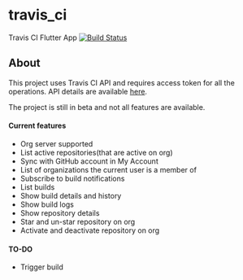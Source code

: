 # travis_ci

Travis CI Flutter App [![Build Status](https://travis-ci.org/Flutter-OpenHub/travis_ci.svg?branch=master)](https://travis-ci.org/Flutter-OpenHub/travis_ci)

## About

This project uses Travis CI API and requires access token for all the operations. API details are available [here](https://developer.travis-ci.com).

The project is still in beta and not all features are available.

#### Current features

- Org server supported
- List active repositories(that are active on org)
- Sync with GitHub account in My Account
- List of organizations the current user is a member of
- Subscribe to build notifications
- List builds
- Show build details and history
- Show build logs
- Show repository details
- Star and un-star repository on org
- Activate and deactivate repository on org

#### TO-DO

- Trigger build



